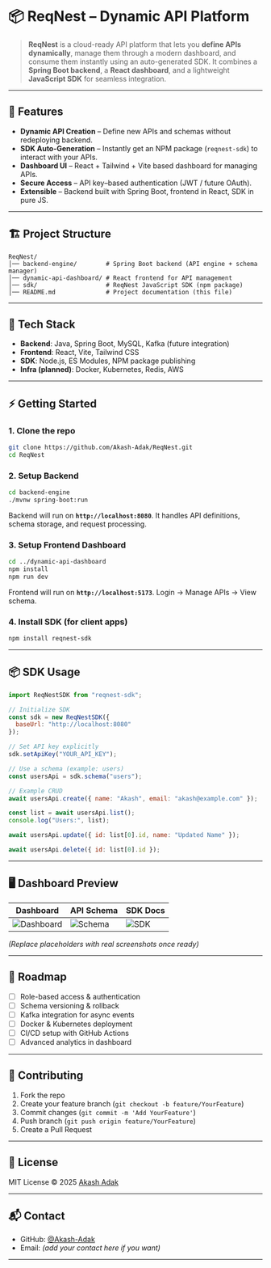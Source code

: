
# 📦 ReqNest – Dynamic API Platform

> **ReqNest** is a cloud-ready API platform that lets you **define APIs dynamically**, manage them through a modern dashboard, and consume them instantly using an auto-generated SDK.
> It combines a **Spring Boot backend**, a **React dashboard**, and a lightweight **JavaScript SDK** for seamless integration.

---

## 🚀 Features

* **Dynamic API Creation** – Define new APIs and schemas without redeploying backend.
* **SDK Auto-Generation** – Instantly get an NPM package (`reqnest-sdk`) to interact with your APIs.
* **Dashboard UI** – React + Tailwind + Vite based dashboard for managing APIs.
* **Secure Access** – API key–based authentication (JWT / future OAuth).
* **Extensible** – Backend built with Spring Boot, frontend in React, SDK in pure JS.

---

## 🏗️ Project Structure

```
ReqNest/
│── backend-engine/        # Spring Boot backend (API engine + schema manager)
│── dynamic-api-dashboard/ # React frontend for API management
│── sdk/                   # ReqNest JavaScript SDK (npm package)
│── README.md              # Project documentation (this file)
```

---

## 🔧 Tech Stack

* **Backend**: Java, Spring Boot, MySQL, Kafka (future integration)
* **Frontend**: React, Vite, Tailwind CSS
* **SDK**: Node.js, ES Modules, NPM package publishing
* **Infra (planned)**: Docker, Kubernetes, Redis, AWS

---

## ⚡ Getting Started

### 1. Clone the repo

```bash
git clone https://github.com/Akash-Adak/ReqNest.git
cd ReqNest
```

### 2. Setup Backend

```bash
cd backend-engine
./mvnw spring-boot:run
```

Backend will run on **`http://localhost:8080`**.
It handles API definitions, schema storage, and request processing.

### 3. Setup Frontend Dashboard

```bash
cd ../dynamic-api-dashboard
npm install
npm run dev
```

Frontend will run on **`http://localhost:5173`**.
Login → Manage APIs → View schema.

### 4. Install SDK (for client apps)

```bash
npm install reqnest-sdk
```

---

## 📦 SDK Usage

```javascript
import ReqNestSDK from "reqnest-sdk";

// Initialize SDK
const sdk = new ReqNestSDK({
  baseUrl: "http://localhost:8080"
});

// Set API key explicitly
sdk.setApiKey("YOUR_API_KEY");

// Use a schema (example: users)
const usersApi = sdk.schema("users");

// Example CRUD
await usersApi.create({ name: "Akash", email: "akash@example.com" });

const list = await usersApi.list();
console.log("Users:", list);

await usersApi.update({ id: list[0].id, name: "Updated Name" });

await usersApi.delete({ id: list[0].id });
```

---

## 🖥️ Dashboard Preview

| Dashboard                                                        | API Schema                                                 | SDK Docs                                             |
| ---------------------------------------------------------------- | ---------------------------------------------------------- | ---------------------------------------------------- |
| ![Dashboard](https://via.placeholder.com/300x200?text=Dashboard) | ![Schema](https://via.placeholder.com/300x200?text=Schema) | ![SDK](https://via.placeholder.com/300x200?text=SDK) |

*(Replace placeholders with real screenshots once ready)*

---

## 🔮 Roadmap

* [ ] Role-based access & authentication
* [ ] Schema versioning & rollback
* [ ] Kafka integration for async events
* [ ] Docker & Kubernetes deployment
* [ ] CI/CD setup with GitHub Actions
* [ ] Advanced analytics in dashboard

---

## 🤝 Contributing

1. Fork the repo
2. Create your feature branch (`git checkout -b feature/YourFeature`)
3. Commit changes (`git commit -m 'Add YourFeature'`)
4. Push branch (`git push origin feature/YourFeature`)
5. Create a Pull Request

---

## 📜 License

MIT License © 2025 [Akash Adak](https://github.com/Akash-Adak)

---

## 📬 Contact

* GitHub: [@Akash-Adak](https://github.com/Akash-Adak)
* Email: *(add your contact here if you want)*

---

